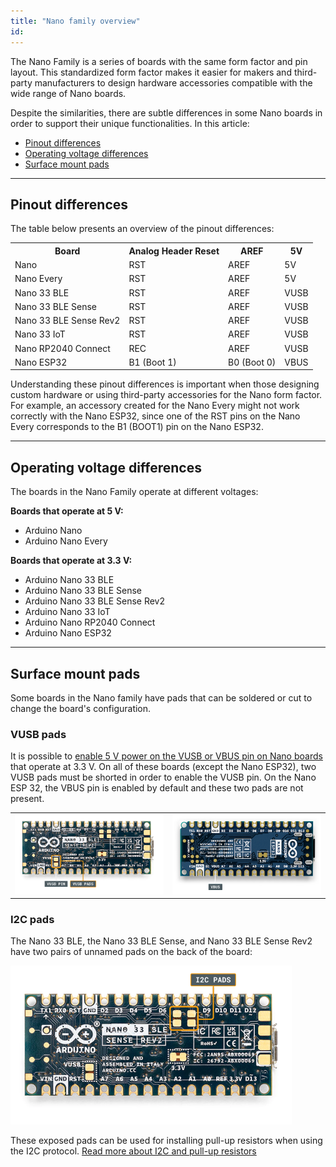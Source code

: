 ```yaml
---
title: "Nano family overview"
id: 
---
```


The Nano Family is a series of boards with the same form factor and pin layout. This standardized form factor makes it easier for makers and third-party manufacturers to design hardware accessories compatible with the wide range of Nano boards.

Despite the similarities, there are subtle differences in some Nano boards in order to support their unique functionalities. In this article:

* [Pinout differences](#pinout-differences)
* [Operating voltage differences](#operating-voltage-differences)
* [Surface mount pads](#surface-mount-pads)

 ---

<a id="pinout-differences"></a>

## Pinout differences

The table below presents an overview of the pinout differences:

<table>
  <tr>
    <th>Board</th>
    <th>Analog Header Reset</th>
    <th>AREF</th>
    <th>5V</th>
  </tr>
  <tr>
    <td>Nano</td>
    <td>RST</td>
    <td>AREF</td>
    <td>5V</td>
  </tr>
  <tr>
    <td>Nano Every</td>
    <td>RST</td>
    <td>AREF</td>
    <td>5V</td>
  </tr>
  <tr>
    <td>Nano 33 BLE</td>
    <td>RST</td>
    <td>AREF</td>
    <td>VUSB</td>
  </tr>
  <tr>
    <td>Nano 33 BLE Sense</td>
    <td>RST</td>
    <td>AREF</td>
    <td>VUSB</td>
  </tr>
  <tr>
    <td>Nano 33 BLE Sense Rev2</td>
    <td>RST</td>
    <td>AREF</td>
    <td>VUSB</td>
  </tr>
  <tr>
    <td>Nano 33 IoT</td>
    <td>RST</td>
    <td>AREF</td>
    <td>VUSB</td>
  </tr>
  <tr>
    <td>Nano RP2040 Connect</td>
    <td>REC</td>
    <td>AREF</td>
    <td>VUSB</td>
  </tr>
  <tr>
    <td>Nano ESP32</td>
    <td>B1 (Boot 1)</td>
    <td>B0 (Boot 0)</td>
    <td>VBUS</td>
  </tr>
</table>

Understanding these pinout differences is important when those designing custom hardware or using third-party accessories for the Nano form factor. For example, an accessory created for the Nano Every might not work correctly with the Nano ESP32, since one of the RST pins on the Nano Every corresponds to the B1 (BOOT1) pin on the Nano ESP32.

---

<a id="operating-voltage-differences"></a>

## Operating voltage differences

The boards in the Nano Family operate at different voltages:

**Boards that operate at 5 V:**

* Arduino Nano
* Arduino Nano Every

**Boards that operate at 3.3 V:**

* Arduino Nano 33 BLE
* Arduino Nano 33 BLE Sense
* Arduino Nano 33 BLE Sense Rev2
* Arduino Nano 33 IoT
* Arduino Nano RP2040 Connect
* Arduino Nano ESP32

---

<a id="surface-mount-pads"></a>

## Surface mount pads

Some boards in the Nano family have pads that can be soldered or cut to change the board's configuration.

### VUSB pads

It is possible to [enable 5 V power on the VUSB or VBUS pin on Nano boards](https://support.arduino.cc/hc/en-us/articles/360014779679-Enable-5-V-power-on-the-VUSB-or-VBUS-pin-on-Nano-boards) that operate at 3.3 V. On all of these boards (except the Nano ESP32), two VUSB pads must be shorted in order to enable the VUSB pin. On the Nano ESP 32, the VBUS pin is enabled by default and these two pads are not present.

<table>
  <tr>
    <td><img src="img/nano-33-ble-rev2-vusb-pin.png" alt="The VUSB pads on the Nano 33 BLE Sense"></td>
    <td><img src="img/nano-esp32-vbus-pin.png" alt="The VBUS pin on Nano ESP32"></td>
  </tr>
</table>

### I2C pads

The Nano 33 BLE, the Nano 33 BLE Sense, and Nano 33 BLE Sense Rev2 have two pairs of unnamed pads on the back of the board:

![The I2C pads on the Nano 33 BLE sense](img/nano-ble-sense-rev2-I2C-Pads.png)

These exposed pads can be used for installing pull-up resistors when using the I2C protocol. <a class="link-chevron-right" href="https://support.arduino.cc/hc/en-us/articles/11153357842588-I2C-and-pull-up-resistors">Read more about I2C and pull-up resistors</a>
